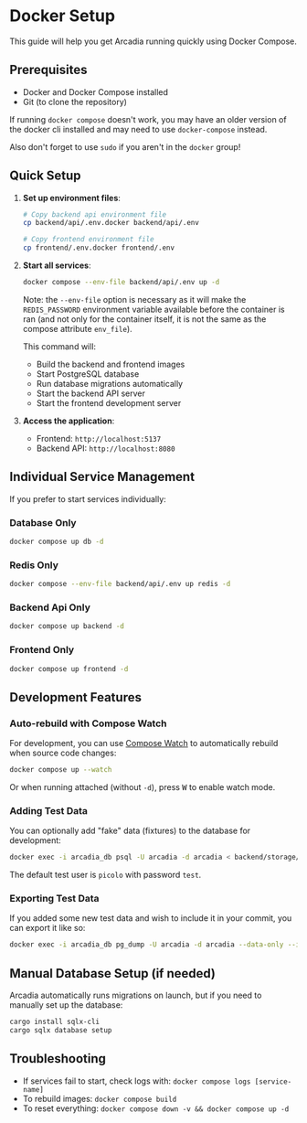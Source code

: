 # Docker Setup

This guide will help you get Arcadia running quickly using Docker Compose.

## Prerequisites

- Docker and Docker Compose installed
- Git (to clone the repository)

<div class="warning">

If running `docker compose` doesn't work, you may have an older version of the docker cli installed and may need to use `docker-compose` instead.

Also don't forget to use `sudo` if you aren't in the `docker` group!
</div>

## Quick Setup

1. **Set up environment files**:
   ```bash
   # Copy backend api environment file
   cp backend/api/.env.docker backend/api/.env

   # Copy frontend environment file
   cp frontend/.env.docker frontend/.env
   ```

2. **Start all services**:
   ```bash
   docker compose --env-file backend/api/.env up -d
   ```

   Note: the `--env-file` option is necessary as it will make the `REDIS_PASSWORD` environment variable available before the container is ran (and not only for the container itself, it is not the same as the compose attribute `env_file`).

   This command will:
   - Build the backend  and frontend images
   - Start PostgreSQL database
   - Run database migrations automatically
   - Start the backend API server
   - Start the frontend development server

3. **Access the application**:
   - Frontend: `http://localhost:5137`
   - Backend API: `http://localhost:8080`

## Individual Service Management

If you prefer to start services individually:

### Database Only
   ```bash
   docker compose up db -d
   ```

### Redis Only
   ```bash
   docker compose --env-file backend/api/.env up redis -d
   ```

### Backend Api Only
   ```bash
   docker compose up backend -d
   ```

### Frontend Only
   ```bash
   docker compose up frontend -d
   ```

## Development Features

### Auto-rebuild with Compose Watch

For development, you can use [Compose Watch](https://docs.docker.com/compose/how-tos/file-watch/) to automatically rebuild when source code changes:

```bash
docker compose up --watch
```

Or when running attached (without `-d`), press <kbd>W</kbd> to enable watch mode.

### Adding Test Data

You can optionally add "fake" data (fixtures) to the database for development:

```bash
docker exec -i arcadia_db psql -U arcadia -d arcadia < backend/storage/migrations/fixtures/fixtures.sql
```

The default test user is `picolo` with password `test`.

### Exporting Test Data

If you added some new test data and wish to include it in your commit, you can export it like so:

```bash
docker exec -i arcadia_db pg_dump -U arcadia -d arcadia --data-only --inserts > backend/storage/migrations/fixtures/fixtures.sql
```

## Manual Database Setup (if needed)

Arcadia automatically runs migrations on launch, but if you need to manually set up the database:

```bash
cargo install sqlx-cli
cargo sqlx database setup
```

## Troubleshooting

- If services fail to start, check logs with: `docker compose logs [service-name]`
- To rebuild images: `docker compose build`
- To reset everything: `docker compose down -v && docker compose up -d`
